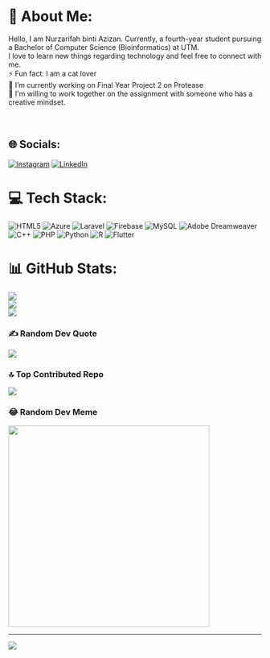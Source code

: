 # 💫 About Me:
Hello, I am Nurzarifah binti Azizan. Currently, a fourth-year student pursuing a Bachelor of Computer Science (Bioinformatics) at UTM. <br>I love to learn new things regarding technology and feel free to connect with me.<br>⚡ Fun fact: I am a cat lover<br>🔭 I’m currently working on Final Year Project 2 on Protease<br>🤝  I'm willing to work together on the assignment with someone who has a creative mindset.<br><br><br>


## 🌐 Socials:
[![Instagram](https://img.shields.io/badge/Instagram-%23E4405F.svg?logo=Instagram&logoColor=white)](https://instagram.com/zarifahazizan_) [![LinkedIn](https://img.shields.io/badge/LinkedIn-%230077B5.svg?logo=linkedin&logoColor=white)](https://linkedin.com/in/nurzarifah-azizan) 

# 💻 Tech Stack:
![HTML5](https://img.shields.io/badge/html5-%23E34F26.svg?style=for-the-badge&logo=html5&logoColor=white) ![Azure](https://img.shields.io/badge/azure-%230072C6.svg?style=for-the-badge&logo=microsoftazure&logoColor=white) ![Laravel](https://img.shields.io/badge/laravel-%23FF2D20.svg?style=for-the-badge&logo=laravel&logoColor=white) ![Firebase](https://img.shields.io/badge/Firebase-039BE5?style=for-the-badge&logo=Firebase&logoColor=white) ![MySQL](https://img.shields.io/badge/mysql-%2300000f.svg?style=for-the-badge&logo=mysql&logoColor=white) ![Adobe Dreamweaver](https://img.shields.io/badge/Adobe%20Dreamweaver-FF61F6.svg?style=for-the-badge&logo=Adobe%20Dreamweaver&logoColor=white) ![C++](https://img.shields.io/badge/c++-%2300599C.svg?style=for-the-badge&logo=c%2B%2B&logoColor=white) ![PHP](https://img.shields.io/badge/php-%23777BB4.svg?style=for-the-badge&logo=php&logoColor=white) ![Python](https://img.shields.io/badge/python-3670A0?style=for-the-badge&logo=python&logoColor=ffdd54) ![R](https://img.shields.io/badge/r-%23276DC3.svg?style=for-the-badge&logo=r&logoColor=white) ![Flutter](https://img.shields.io/badge/Flutter-%2302569B.svg?style=for-the-badge&logo=Flutter&logoColor=white)
# 📊 GitHub Stats:
![](https://github-readme-stats.vercel.app/api?username=zarifah01&theme=radical&hide_border=false&include_all_commits=false&count_private=false)<br/>
![](https://github-readme-streak-stats.herokuapp.com/?user=zarifah01&theme=radical&hide_border=false)<br/>
![](https://github-readme-stats.vercel.app/api/top-langs/?username=zarifah01&theme=radical&hide_border=false&include_all_commits=false&count_private=false&layout=compact)

### ✍️ Random Dev Quote
![](https://quotes-github-readme.vercel.app/api?type=horizontal&theme=radical)

### 🔝 Top Contributed Repo
![](https://github-contributor-stats.vercel.app/api?username=zarifah01&limit=5&theme=monokai&combine_all_yearly_contributions=true)

### 😂 Random Dev Meme
<img src='https://randommeme-five.vercel.app/' style="height: 400px;"/>

---
[![](https://visitcount.itsvg.in/api?id=zarifah01&icon=3&color=6)](https://visitcount.itsvg.in)

<!-- Proudly created with GPRM ( https://gprm.itsvg.in ) -->
